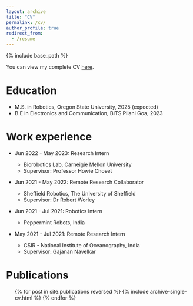 ```yaml
---
layout: archive
title: "CV"
permalink: /cv/
author_profile: true
redirect_from:
  - /resume
---
```


{% include base_path %}

You can view my complete CV [here](https://drive.google.com/file/d/1AqzNfTDYa_7IPigrYaiSDW5cHXKaIIks/view?usp=sharing).

Education
======

* M.S. in Robotics, Oregon State University, 2025 (expected)
* B.E in Electronics and Communication, BITS Pilani Goa, 2023

Work experience
======

* Jun 2022 - May 2023: Research Intern
  * Biorobotics Lab, Carneigie Mellon University
  * Supervisor: Professor Howie Choset

* Jun 2021 - May 2022: Remote Research Collaborator
  * Sheffield Robotics, The University of Sheffield
  * Supervisor: Dr Robert Worley

* Jun 2021 - Jul 2021: Robotics Intern
  * Peppermint Robots, India

* May 2021 - Jul 2021: Remote Research Intern
  * CSIR - National Institute of Oceanography, India
  * Supervisor: Gajanan Navelkar

Publications
======

  <ul>
  {% for post in site.publications reversed %}
    {% include archive-single-cv.html %}
  {% endfor %}
  </ul>
